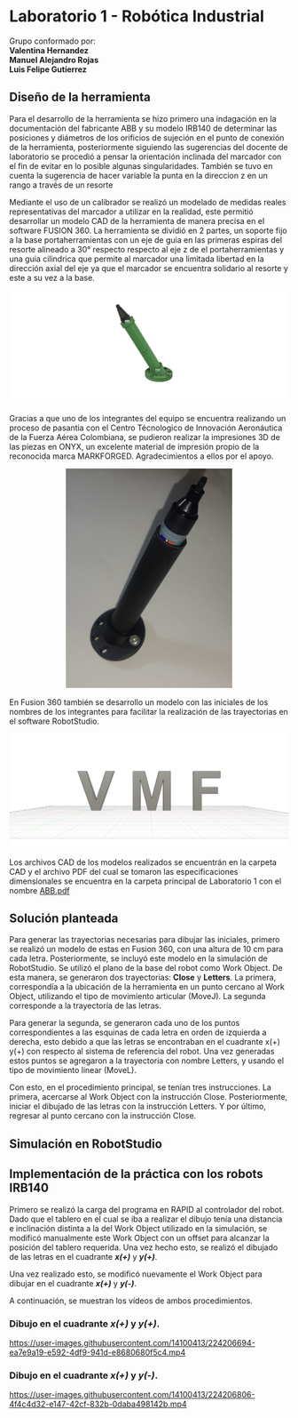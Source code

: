 # Laboratorio 1 - Robótica Industrial

Grupo conformado por: <br>
__Valentina Hernandez__ <br>
__Manuel Alejandro Rojas__ <br>
__Luis Felipe Gutierrez__ <br>

## Diseño de la herramienta

Para el desarrollo de la herramienta se hizo primero una indagación en la documentación del fabricante ABB y su modelo IRB140 de determinar las posiciones y diámetros de los orificios de sujeción en el punto de conexión de la herramienta, posteriormente siguiendo las sugerencias del docente de laboratorio se procedió a pensar la orientación inclinada del marcador con el fin de evitar en lo posible algunas singularidades. También se tuvo en cuenta la sugerencia de hacer variable la punta en la direccion z en un rango a través de un resorte 

Mediante el uso de un calibrador se realizó un modelado de medidas reales representativas del marcador a utilizar en la realidad, este permitió desarrollar un modelo CAD de la herramienta de manera precisa en el software FUSION 360. La herramienta se dividió en 2 partes, un soporte fijo a la base portaherramientas con un eje de guia en las primeras espiras del resorte alineado a 30° respecto respecto al eje z de el portaherramientas y una guia cilindrica que permite al marcador una limitada libertad en la dirección axial del eje ya que el marcador se encuentra solidario al resorte y este a su vez a la base.

![CAD de la Herramienta](/Multimedia/Herramienta_CAD.png "Herramienta Diseñada")

Gracias a que uno de los integrantes del equipo se encuentra realizando un proceso de pasantia con el Centro Técnologico de Innovación Aeronáutica de la Fuerza Aérea Colombiana, se pudieron realizar la impresiones 3D de las piezas en ONYX, un excelente material de impresión propio de la reconocida marca MARKFORGED. Agradecimientos a ellos por el apoyo.

<div>
<p align = 'center'>
<img src="/Multimedia/Herramienta.jpg" alt="Ensamble herramienta de trabajo" width="300px">
</p>
</div>

En Fusion 360 también se desarrollo un modelo con las iniciales de los nombres de los integrantes para facilitar la realización de las trayectorias en el software RobotStudio.

![Modelo 3D de las iniciales](/Multimedia/Iniciales.png "Modelo 3D de las iniciales")

Los archivos CAD de los modelos realizados se encuentrán en la carpeta CAD y el archivo PDF del cual se tomaron las especificaciones dimensionales se encuentra en la carpeta principal de Laboratorio 1 con el nombre [ABB.pdf](/Documentos/ABB.pdf)

## Solución planteada

Para generar las trayectorias necesarias para dibujar las iniciales, primero se realizó un modelo de estas en Fusion 360, con una altura de 10 cm para cada letra. Posteriormente, se incluyó este modelo en la simulación de RobotStudio. Se utilizó el plano de la base del robot como Work Object. De esta manera, se generaron dos trayectorias: __Close__ y __Letters__. La primera, correspondía a la ubicación de la herramienta en un punto cercano al Work Object, utilizando el tipo de movimiento articular (MoveJ). La segunda corresponde a la trayectoria de las letras.

Para generar la segunda, se generaron cada uno de los puntos correspondientes a las esquinas de cada letra en orden de izquierda a derecha, esto debido a que las letras se encontraban en el cuadrante x(+) y(+) con respecto al sistema de referencia del robot. Una vez generadas estos puntos se agregaron a la trayectoria con nombre Letters, y usando el tipo de movimiento linear (MoveL). 

Con esto, en el procedimiento principal, se tenían tres instrucciones. La primera, acercarse al Work Object con la instrucción Close. Posteriormente, iniciar el dibujado de las letras con la instrucción Letters. Y por último, regresar al punto cercano con la instrucción Close.

## Simulación en RobotStudio

## Implementación de la práctica con los robots IRB140

Primero se realizó la carga del programa en RAPID al controlador del robot. Dado que el tablero en el cual se iba a realizar el dibujo tenía una distancia e inclinación distinta a la del Work Object utilizado en la simulación, se modificó manualmente este Work Object con un offset para alcanzar la posición del tablero requerida. Una vez hecho esto, se realizó el dibujado de las letras en el cuadrante **_x(+)_** y **_y(+)_**.

Una vez realizado esto, se modificó nuevamente el Work Object para dibujar en el cuadrante **_x(+)_** y **_y(-)_**. 

A continuación, se muestran los vídeos de ambos procedimientos.

### Dibujo en el cuadrante **_x(+)_** y **_y(+)_**.

https://user-images.githubusercontent.com/14100413/224206694-ea7e9a19-e592-4df9-941d-e8680680f5c4.mp4

### Dibujo en el cuadrante **_x(+)_** y **_y(-)_**. 

https://user-images.githubusercontent.com/14100413/224206806-4f4c4d32-e147-42cf-832b-0daba498142b.mp4



